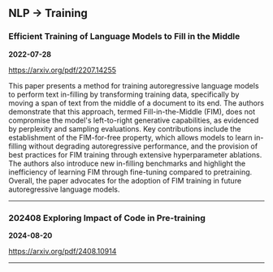 ## NLP -> Training



### Efficient Training of Language Models to Fill in the Middle

**2022-07-28**

https://arxiv.org/pdf/2207.14255

This paper presents a method for training autoregressive language models to perform text in-filling by transforming training data, specifically by moving a span of text from the middle of a document to its end. The authors demonstrate that this approach, termed Fill-in-the-Middle (FIM), does not compromise the model's left-to-right generative capabilities, as evidenced by perplexity and sampling evaluations. Key contributions include the establishment of the FIM-for-free property, which allows models to learn in-filling without degrading autoregressive performance, and the provision of best practices for FIM training through extensive hyperparameter ablations. The authors also introduce new in-filling benchmarks and highlight the inefficiency of learning FIM through fine-tuning compared to pretraining. Overall, the paper advocates for the adoption of FIM training in future autoregressive language models.

---

### 202408 Exploring Impact of Code in Pre-training

**2024-08-20**

https://arxiv.org/pdf/2408.10914

---